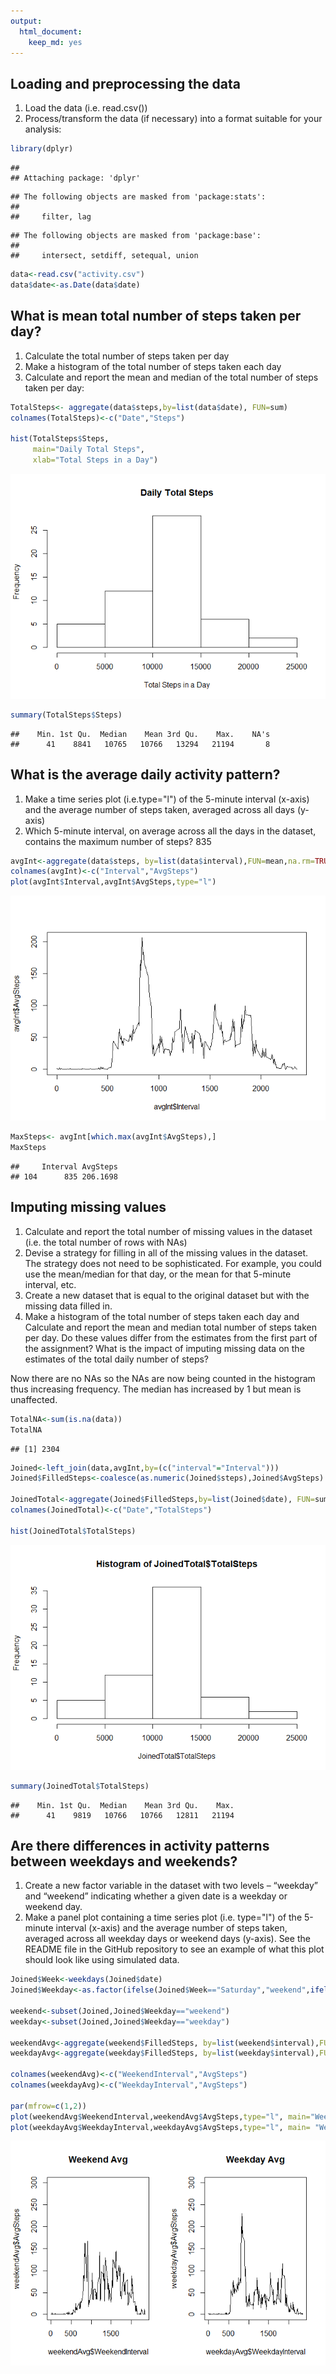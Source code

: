 ```yaml
---
output: 
  html_document: 
    keep_md: yes
---
```



## Loading and preprocessing the data

1. Load the data (i.e. read.csv())
2. Process/transform the data (if necessary) into a format suitable for your analysis:


```r
library(dplyr)
```

```
## 
## Attaching package: 'dplyr'
```

```
## The following objects are masked from 'package:stats':
## 
##     filter, lag
```

```
## The following objects are masked from 'package:base':
## 
##     intersect, setdiff, setequal, union
```

```r
data<-read.csv("activity.csv")
data$date<-as.Date(data$date)
```

## What is mean total number of steps taken per day?  

1. Calculate the total number of steps taken per day
2. Make a histogram of the total number of steps taken each day
3. Calculate and report the mean and median of the total number of steps taken per day:


```r
TotalSteps<- aggregate(data$steps,by=list(data$date), FUN=sum)
colnames(TotalSteps)<-c("Date","Steps")

hist(TotalSteps$Steps, 
     main="Daily Total Steps",
     xlab="Total Steps in a Day")
```

![](PA1_Template_files/figure-html/unnamed-chunk-2-1.png)<!-- -->

```r
summary(TotalSteps$Steps)
```

```
##    Min. 1st Qu.  Median    Mean 3rd Qu.    Max.    NA's 
##      41    8841   10765   10766   13294   21194       8
```

## What is the average daily activity pattern?

1. Make a time series plot (i.e.type="l") of the 5-minute interval (x-axis) and the average number of steps taken, averaged across all days (y-axis)
2. Which 5-minute interval, on average across all the days in the dataset, contains the maximum number of steps? 835


```r
avgInt<-aggregate(data$steps, by=list(data$interval),FUN=mean,na.rm=TRUE)
colnames(avgInt)<-c("Interval","AvgSteps")
plot(avgInt$Interval,avgInt$AvgSteps,type="l")
```

![](PA1_Template_files/figure-html/unnamed-chunk-3-1.png)<!-- -->

```r
MaxSteps<- avgInt[which.max(avgInt$AvgSteps),]
MaxSteps
```

```
##     Interval AvgSteps
## 104      835 206.1698
```

## Imputing missing values

1. Calculate and report the total number of missing values in the dataset (i.e. the total number of rows with NAs)
2. Devise a strategy for filling in all of the missing values in the dataset. The strategy does not need to be sophisticated. For example, you could use the mean/median for that day, or the mean for that 5-minute interval, etc.
3. Create a new dataset that is equal to the original dataset but with the missing data filled in.
4. Make a histogram of the total number of steps taken each day and Calculate and report the mean and median total number of steps taken per day. Do these values differ from the estimates from the first part of the assignment? What is the impact of imputing missing data on the estimates of the total daily number of steps? 

Now there are no NAs so the NAs are now being counted in the histogram thus increasing frequency. The median has increased by 1 but mean is unaffected. 


```r
TotalNA<-sum(is.na(data))
TotalNA
```

```
## [1] 2304
```

```r
Joined<-left_join(data,avgInt,by=(c("interval"="Interval")))
Joined$FilledSteps<-coalesce(as.numeric(Joined$steps),Joined$AvgSteps)

JoinedTotal<-aggregate(Joined$FilledSteps,by=list(Joined$date), FUN=sum)
colnames(JoinedTotal)<-c("Date","TotalSteps")

hist(JoinedTotal$TotalSteps)
```

![](PA1_Template_files/figure-html/unnamed-chunk-4-1.png)<!-- -->

```r
summary(JoinedTotal$TotalSteps)
```

```
##    Min. 1st Qu.  Median    Mean 3rd Qu.    Max. 
##      41    9819   10766   10766   12811   21194
```

## Are there differences in activity patterns between weekdays and weekends?
1. Create a new factor variable in the dataset with two levels – “weekday” and “weekend” indicating whether a given date is a weekday or weekend day.
2. Make a panel plot containing a time series plot (i.e. type="l") of the 5-minute interval (x-axis) and the average number of steps taken, averaged across all weekday days or weekend days (y-axis). See the README file in the GitHub repository to see an example of what this plot should look like using simulated data.


```r
Joined$Week<-weekdays(Joined$date)
Joined$Weekday<-as.factor(ifelse(Joined$Week=="Saturday","weekend",ifelse(Joined$Week=="Sunday","weekend","weekday")))

weekend<-subset(Joined,Joined$Weekday=="weekend")
weekday<-subset(Joined,Joined$Weekday=="weekday")

weekendAvg<-aggregate(weekend$FilledSteps, by=list(weekend$interval),FUN=mean)
weekdayAvg<-aggregate(weekday$FilledSteps, by=list(weekday$interval),FUN=mean)

colnames(weekendAvg)<-c("WeekendInterval","AvgSteps")
colnames(weekdayAvg)<-c("WeekdayInterval","AvgSteps")

par(mfrow=c(1,2))
plot(weekendAvg$WeekendInterval,weekendAvg$AvgSteps,type="l", main="Weekend Avg", ylim = c(0,300))
plot(weekdayAvg$WeekdayInterval,weekdayAvg$AvgSteps,type="l", main= "Weekday Avg", ylim = c(0,300))
```

![](PA1_Template_files/figure-html/unnamed-chunk-5-1.png)<!-- -->


